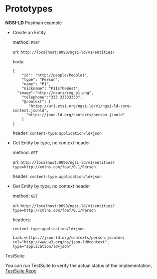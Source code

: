 # Prototypes

**NGSI-LD**
Postman example

* Create an Entity

    method: `POST`
    
    uri: `http://localhost:9090/ngsi-ld/v1/entities/`
    
    body:
    
    ```
    {
        "id": "http://people/People1",
        "type": "Person",
        "name": "P1",
        "nickname": "P1IsTheBest",
      "image":"http://nouri/img_p1.png",
        "telephone":"333 33333333",
        "@context": [
           "https://uri.etsi.org/ngsi-ld/v1/ngsi-ld-core-context.jsonld",
          "https://json-ld.org/contexts/person.jsonld"
        ]
    }
    ```

    header: `content-type:application/ld+json`

* Get Entity by type, no context header

    method: `GET`

    uri: `http://localhost:9090/ngsi-ld/v1/entities?type=http://xmlns.com/foaf/0.1/Person`

    header: `content-type:application/ld+json`

* Get Entity by type, no context header

    method: `GET`

    uri: `http://localhost:9090/ngsi-ld/v1/entities?type=http://xmlns.com/foaf/0.1/Person`

    headers: 

    `content-type:application/ld+json`

    `Link:<https://json-ld.org/contexts/person.jsonld>; rel="http://www.w3.org/ns/json-ld#context"; type="application/ld+json"`
    
    
TestSuite 

You can run TestSuite to verify the actual status of the implementation, [TestSuite Repo](https://github.com/FIWARE/NGSI-LD_TestSuite)
